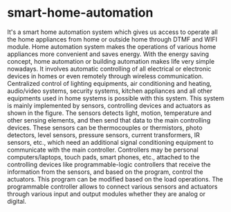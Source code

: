 # smart-home-automation
It's a smart home automation system which gives us access to operate all the home appliances from home or outside home through DTMF and WIFI module.
Home automation system makes the operations of various home appliances more convenient and saves energy. With the energy saving concept, home automation or building automation makes life very simple nowadays. It involves automatic controlling of all electrical or electronic devices in homes or even remotely through wireless communication. Centralized control of lighting equipments, air conditioning and heating, audio/video systems, security systems, kitchen appliances and all other equipments used in home systems is possible with this system.
This system is mainly implemented by sensors, controlling devices and actuators as shown in the figure. The sensors detects light, motion, temperature and other sensing elements, and then send that data to the main controlling devices. These sensors can be thermocouples or thermistors, photo detectors, level sensors, pressure sensors, current transformers, IR sensors, etc., which need an additional signal conditioning equipment to communicate with the main controller.
Controllers may be personal computers/laptops, touch pads, smart phones, etc., attached to the controlling devices like programmable-logic controllers that receive the information from the sensors, and based on the program, control the actuators. This program can be modified based on the load operations. The programmable controller allows to connect various sensors and actuators through various input and output modules whether they are analog or digital.
